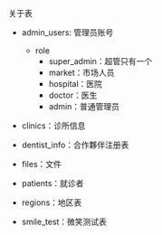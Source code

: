 关于表
- admin_users: 管理员账号
  - role
    - super_admin：超管只有一个
    - market：市场人员
    - hospital：医院
    - doctor：医生
    - admin：普通管理员

- clinics：诊所信息

- dentist_info：合作夥伴注册表

- files：文件

- patients：就诊者

- regions：地区表

- smile_test：微笑测试表


